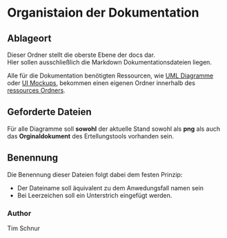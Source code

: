 # Organistaion der Dokumentation

## Ablageort

Dieser Ordner stellt die oberste Ebene der docs dar.  
Hier sollen ausschließlich die Markdown Dokumentationsdateien liegen.

Alle für die Dokumentation benötigten Ressourcen, wie [UML Diagramme](https://github.com/Christian-2003/CrInGE/tree/master/docs/ressources/UML) oder [UI Mockups](https://github.com/Christian-2003/CrInGE/tree/master/docs/ressources/UI%20Mockup), bekommen einen eigenen Ordner innerhalb des [ressources Ordners](https://github.com/Christian-2003/CrInGE/tree/master/docs/ressources).

## Geforderte Dateien

Für alle Diagramme soll **sowohl** der aktuelle Stand sowohl als **png** als auch das **Orginaldokument** des Ertellungstools vorhanden sein.

## Benennung

Die Benennung dieser Dateien folgt dabei dem festen Prinzip:  

- Der Dateiname soll äquivalent zu dem Anwedungsfall namen sein
- Bei Leerzeichen soll ein Unterstrich eingefügt werden.

### Author

Tim Schnur
